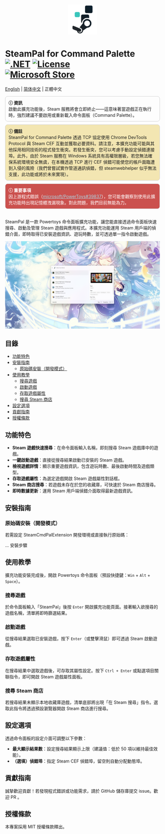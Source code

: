 <div align="center">

# <img src="../../SteamCmdPalExtension/Assets/Designs/StoreLogo-Transparent.svg" width="96" height="96" />

<div align="left">

# SteamPal for Command Palette <br> [![.NET](https://img.shields.io/badge/.NET-9.0-blue.svg)](https://dotnet.microsoft.com/download/dotnet/9.0) [![License](https://img.shields.io/github/license/sht2017/SteamCmdPalExtension)](../LICENSE) <br> [![Microsoft Store](https://get.microsoft.com/images/zh-tw%20light.svg)](https://apps.microsoft.com/detail/9ns40lt8g6v9?referrer=appbadge&mode=direct)

[English](../readme.md) | [简体中文](zh_CN.md) | 正體中文

<div style="border: 1px solid #ccc; padding: 10px; margin-top: 10px; border-radius: 8px; background-color:rgb(253, 253, 253);">
  <strong>ⓘ 資訊</strong>
  <br>
  啟動此擴充功能後，Steam 服務將會立即終止——這意味著當遊戲正在執行時，強烈建議不要啟用或重新載入命令面板（Command Palette）。
</div>
<div style="border: 1px solid #ccc; padding: 10px; margin-top: 10px; border-radius: 8px; background-color: #f3e6b2;">
  <strong>ⓘ 備註</strong>
  <br>
  SteamPal for Command Palette 透過 TCP 協定使用 Chrome DevTools Protocol 與 Steam CEF 互動並獲取必要資料。請注意，本擴充功能可能與其他採用相同技術的程式發生衝突。若發生衝突，您可以考慮手動設定偵錯連接埠。此外，由於 Steam 服務在 Windows 系統具有高權限層級，若您無法確保系統環境安全無虞，在本機透過 TCP 進行 CEF 偵錯可能使您的帳戶面臨遭到入侵的風險（我們曾嘗試實作管道通訊偵錯，但 steamwebhelper 似乎無法支援，此功能或將於未來實現）。
</div>
<div style="border: 1px solid #ccc; padding: 10px; margin-top: 10px; border-radius: 8px; background-color: #cb514e; color: white;">
  <strong>ⓘ 重要事項</strong>
  <br>
  因上游程式錯誤（<a style="color: lightblue;" href="https://github.com/microsoft/PowerToys/issues/39837">microsoft/PowerToys#39837</a>），您可能會觀察到使用此擴充功能時出現記憶體洩漏現象。對此問題，我們目前無能為力。
</div><br>

SteamPal 是一款 Powertoys 命令面板擴充功能，讓您能直接透過命令面板快速搜尋、啟動及管理 Steam 遊戲與應用程式。本擴充功能運用 Steam 用戶端的偵錯介面，即時取得已安裝遊戲資訊、遊玩時數，並可透過單一指令啟動遊戲。

![Preview](../assets/preview.png)

## 目錄

- [功能特色](#功能特色)
- [安裝指南](#安裝指南)
  - [原始碼安裝（開發模式）](#原始碼安裝開發模式)
- [使用教學](#使用教學)
  - [搜尋遊戲](#搜尋遊戲)
  - [啟動遊戲](#啟動遊戲)
  - [存取遊戲屬性](#存取遊戲屬性)
  - [搜尋 Steam 商店](#搜尋-steam-商店)
- [設定選項](#設定選項)
- [貢獻指南](#貢獻指南)
- [授權條款](#授權條款)

## 功能特色

- **Steam 遊戲快速搜尋**：在命令面板輸入名稱，即刻搜尋 Steam 遊戲庫中的遊戲。
- **一鍵啟動遊戲**：直接從搜尋結果啟動已安裝的 Steam 遊戲。
- **檢視遊戲詳情**：顯示重要遊戲資訊，包含遊玩時數、最後啟動時間及遊戲類型。
- **存取遊戲屬性**：為選定遊戲開啟 Steam 遊戲屬性對話框。
- **Steam 商店搜尋**：若遊戲未存在於您的收藏庫，可快速於 Steam 商店搜尋。
- **即時數據更新**：運用 Steam 用戶端偵錯介面取得最新遊戲資訊。

## 安裝指南

### 原始碼安裝（開發模式）

若需設定 SteamCmdPalExtension 開發環境或直接執行原始碼：

... 安裝步驟

## 使用教學

擴充功能安裝完成後，開啟 Powertoys 命令面板（預設快捷鍵：`Win` + `Alt` + `Space`）。

### 搜尋遊戲

於命令面板輸入「SteamPal」後按 `Enter` 開啟擴充功能頁面。接著輸入欲搜尋的遊戲名稱，清單將即時篩選結果。

### 啟動遊戲

從搜尋結果選取已安裝遊戲，按下 `Enter`（或雙擊滑鼠）即可透過 Steam 啟動遊戲。

### 存取遊戲屬性

在搜尋結果中選取遊戲後，可存取其屬性設定。按下 `Ctrl + Enter` 或點選項目關聯指令，即可開啟 Steam 遊戲屬性面板。

### 搜尋 Steam 商店

若搜尋結果未顯示本地收藏庫遊戲，清單底部將出現「在 Steam 搜尋」指令。選取此指令將透過預設瀏覽器開啟 Steam 商店進行搜尋。

## 設定選項

透過命令面板的設定介面可調整以下參數：

- **最大顯示結果數**：設定搜尋結果顯示上限（建議值：低於 50 項以維持最佳效能）。
- **（選填）偵錯埠**：指定 Steam CEF 偵錯埠，留空則自動分配動態埠。

## 貢獻指南

誠摯歡迎貢獻！若發現程式錯誤或功能需求，請於 GitHub 儲存庫提交 issue。歡迎 PR 。

## 授權條款

本專案採用 MIT 授權條款釋出。